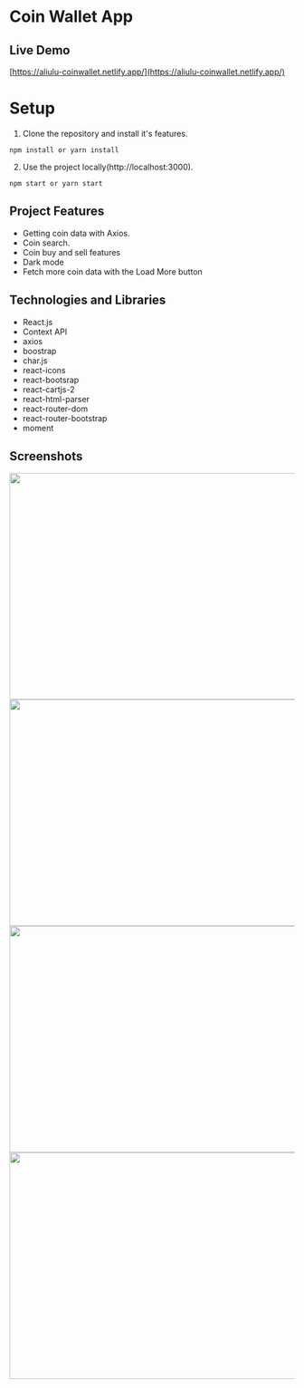# Coin Wallet App

## Live Demo

[https://aliulu-coinwallet.netlify.app/](https://aliulu-coinwallet.netlify.app/)

# Setup

1. Clone the repository and install it's features.

```
npm install or yarn install
```

2. Use the project locally(http://localhost:3000).

```
npm start or yarn start
```

## Project Features

- Getting coin data with Axios. <br />
- Coin search. <br />
- Coin buy and sell features <br />
- Dark mode <br />
- Fetch more coin data with the Load More button <br />

## Technologies and Libraries

- React.js <br />
- Context API <br />
- axios <br />
- boostrap <br />
- char.js <br />
- react-icons <br />
- react-bootsrap <br />
- react-cartjs-2 <br />
- react-html-parser <br /> 
- react-router-dom <br />
- react-router-bootstrap <br /> 
- moment <br /> 



## Screenshots

<img src="https://user-images.githubusercontent.com/67802869/200364258-8c6b4217-4431-48ed-8fbc-e274750f1366.png" width=800px height=400px />  <img src="https://user-images.githubusercontent.com/67802869/200364887-bb35c80e-4cf7-4acf-b1b4-526f4816630c.png" width=800px height=400px />  <img src="https://user-images.githubusercontent.com/67802869/200364892-7d4a9bdb-dedb-477b-82c0-300036c24e2e.png" width=800px height=400px />  <img src="https://user-images.githubusercontent.com/67802869/200364932-7b3acb41-a078-435b-ac95-d7af2ca83eaa.png" width=800px height=400px />  

